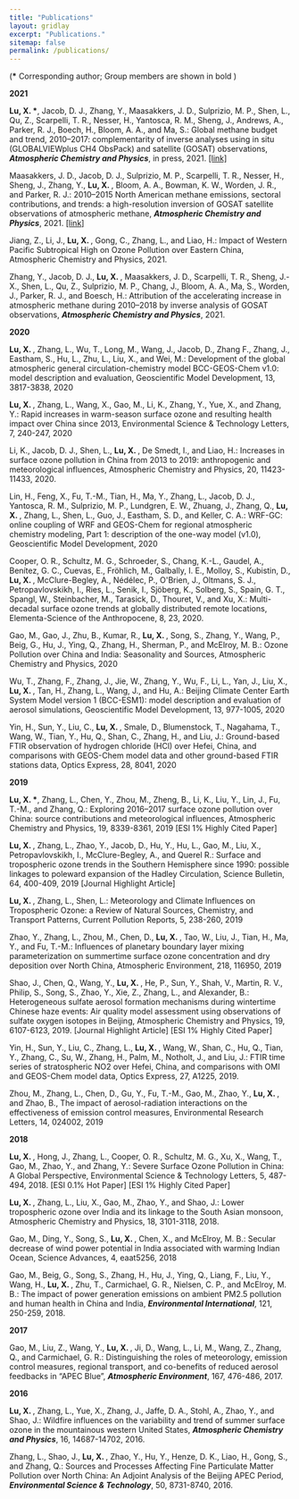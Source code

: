 ```yaml
---
title: "Publications"
layout: gridlay
excerpt: "Publications."
sitemap: false
permalink: /publications/
---
```



<p></p>

(<b>*</b> Corresponding author; Group members are shown in bold )

<p></p>

**2021**

<b>Lu, X. *</b>, Jacob, D. J., Zhang, Y., Maasakkers, J. D., Sulprizio, M. P., Shen, L., Qu, Z., Scarpelli, T. R., Nesser, H., Yantosca, R. M., Sheng, J., Andrews, A., Parker, R. J., Boech, H., Bloom, A. A., and Ma, S.: Global methane budget and trend, 2010–2017: complementarity of inverse analyses using in situ (GLOBALVIEWplus CH4 ObsPack) and satellite (GOSAT) observations, <b><em>Atmospheric Chemistry and Physics</b></em>, in press, 2021. [[link]](https://acp.copernicus.org/preprints/acp-2020-775/)

Maasakkers, J. D., Jacob, D. J., Sulprizio, M. P., Scarpelli, T. R., Nesser, H., Sheng, J., Zhang, Y., <b>Lu, X. </b>, Bloom, A. A., Bowman, K. W., Worden, J. R., and Parker, R. J.: 2010–2015 North American methane emissions, sectoral contributions, and trends: a high-resolution inversion of GOSAT satellite observations of atmospheric methane, <b><em>Atmospheric Chemistry and Physics</b></em>, 2021. [[link]](https://acp.copernicus.org/preprints/acp-2020-915/)

Jiang, Z., Li, J., <b>Lu, X. </b>, Gong, C., Zhang, L., and Liao, H.: Impact of Western Pacific Subtropical High on Ozone Pollution over Eastern China, </b></em>Atmospheric Chemistry and Physics</b></em>, 2021.

Zhang, Y., Jacob, D. J., <b>Lu, X. </b>, Maasakkers, J. D., Scarpelli, T. R., Sheng, J.-X., Shen, L., Qu, Z., Sulprizio, M. P., Chang, J., Bloom, A. A., Ma, S., Worden, J., Parker, R. J., and Boesch, H.: Attribution of the accelerating increase in atmospheric methane during 2010–2018 by inverse analysis of GOSAT observations, <b><em>Atmospheric Chemistry and Physics</b></em>, 2021.

**2020**

<b>Lu, X. </b>, Zhang, L., Wu, T., Long, M., Wang, J., Jacob, D., Zhang F., Zhang, J., Eastham, S., Hu, L., Zhu, L., Liu, X., and Wei, M.: Development of the global atmospheric general circulation-chemistry model BCC-GEOS-Chem v1.0: model description and evaluation, </b></em>Geoscientific Model Development</b></em>, 13, 3817-3838, 2020

<b>Lu, X. </b>, Zhang, L., Wang, X., Gao, M., Li, K., Zhang, Y., Yue, X., and Zhang, Y.: Rapid increases in warm-season surface ozone and resulting health impact over China since 2013, </b></em>Environmental Science & Technology Letters</b></em>, 7, 240-247, 2020

Li, K., Jacob, D. J., Shen, L., <b>Lu, X. </b>, De Smedt, I., and Liao, H.: Increases in surface ozone pollution in China from 2013 to 2019: anthropogenic and meteorological influences, </b></em>Atmospheric Chemistry and Physics</b></em>, 20, 11423-11433, 2020.

Lin, H., Feng, X., Fu, T.-M., Tian, H., Ma, Y., Zhang, L., Jacob, D. J., Yantosca, R. M., Sulprizio, M. P., Lundgren, E. W., Zhuang, J., Zhang, Q., <b>Lu, X. </b>, Zhang, L., Shen, L., Guo, J., Eastham, S. D., and Keller, C. A.: WRF-GC: online coupling of WRF and GEOS-Chem for regional atmospheric chemistry modeling, Part 1: description of the one-way model (v1.0), </b></em>Geoscientific Model Development</b></em>, 2020

Cooper, O. R., Schultz, M. G., Schroeder, S., Chang, K.-L., Gaudel, A., Benítez, G. C., Cuevas, E., Fröhlich, M., Galbally, I. E., Molloy, S., Kubistin, D., <b>Lu, X. </b>, McClure-Begley, A., Nédélec, P., O'Brien, J., Oltmans, S. J., Petropavlovskikh, I., Ries, L., Senik, I., Sjöberg, K., Solberg, S., Spain, G. T., Spangl, W., Steinbacher, M., Tarasick, D., Thouret, V., and Xu, X.: Multi-decadal surface ozone trends at globally distributed remote locations, Elementa-Science of the Anthropocene, 8, 23, 2020.

Gao, M., Gao, J., Zhu, B., Kumar, R., <b>Lu, X. </b>, Song, S., Zhang, Y., Wang, P., Beig, G., Hu, J., Ying, Q., Zhang, H., Sherman, P., and McElroy, M. B.: Ozone Pollution over China and India: Seasonality and Sources, </b></em>Atmospheric Chemistry and Physics</b></em>, 2020

Wu, T., Zhang, F., Zhang, J., Jie, W., Zhang, Y., Wu, F., Li, L., Yan, J., Liu, X., <b>Lu, X. </b>, Tan, H., Zhang, L., Wang, J., and Hu, A.: Beijing Climate Center Earth System Model version 1 (BCC-ESM1): model description and evaluation of aerosol simulations, </b></em>Geoscientific Model Development</b></em>, 13, 977-1005, 2020

Yin, H., Sun, Y., Liu, C., <b>Lu, X. </b>, Smale, D., Blumenstock, T., Nagahama, T., Wang, W., Tian, Y., Hu, Q., Shan, C., Zhang, H., and Liu, J.: Ground-based FTIR observation of hydrogen chloride (HCl) over Hefei, China, and comparisons with GEOS-Chem model data and other ground-based FTIR stations data, </b></em>Optics Express</b></em>, 28, 8041, 2020

**2019**

<b>Lu, X. *</b>, Zhang, L., Chen, Y., Zhou, M., Zheng, B., Li, K., Liu, Y., Lin, J., Fu, T.-M., and Zhang, Q.: Exploring 2016–2017 surface ozone pollution over China: source contributions and meteorological influences, </b></em>Atmospheric Chemistry and Physics</b></em>, 19, 8339-8361, 2019 [ESI 1% Highly Cited Paper]

<b>Lu, X. </b>, Zhang, L., Zhao, Y., Jacob, D., Hu, Y., Hu, L., Gao, M., Liu, X., Petropavlovskikh, I., McClure-Begley, A., and Querel R.: Surface and tropospheric ozone trends in the Southern Hemisphere since 1990: possible linkages to poleward expansion of the Hadley Circulation, </b></em>Science Bulletin</b></em>, 64, 400-409, 2019 [Journal Highlight Article]

<b>Lu, X. </b>, Zhang, L., Shen, L.: Meteorology and Climate Influences on Tropospheric Ozone: a Review of Natural Sources, Chemistry, and Transport Patterns, </b></em>Current Pollution Reports</b></em>, 5, 238-260, 2019 

Zhao, Y., Zhang, L., Zhou, M., Chen, D., <b>Lu, X. </b>, Tao, W., Liu, J., Tian, H., Ma, Y., and Fu, T.-M.: Influences of planetary boundary layer mixing parameterization on summertime surface ozone concentration and dry deposition over North China, </b></em>Atmospheric Environment</b></em>, 218, 116950, 2019 

Shao, J., Chen, Q., Wang, Y., <b>Lu, X. </b>, He, P., Sun, Y., Shah, V., Martin, R. V., Philip, S., Song, S., Zhao, Y., Xie, Z., Zhang, L., and Alexander, B.: Heterogeneous sulfate aerosol formation mechanisms during wintertime Chinese haze events: Air quality model assessment using observations of sulfate oxygen isotopes in Beijing, </b></em>Atmospheric Chemistry and Physics</b></em>, 19, 6107-6123, 2019. [Journal Highlight Article] [ESI 1% Highly Cited Paper]

Yin, H., Sun, Y., Liu, C., Zhang, L., <b>Lu, X. </b>, Wang, W., Shan, C., Hu, Q., Tian, Y., Zhang, C., Su, W., Zhang, H., Palm, M., Notholt, J., and Liu, J.: FTIR time series of stratospheric NO2 over Hefei, China, and comparisons with OMI and GEOS-Chem model data, </b></em>Optics Express</b></em>, 27, A1225, 2019.

Zhou, M., Zhang, L., Chen, D., Gu, Y., Fu, T.-M., Gao, M., Zhao, Y., <b>Lu, X. </b>, and Zhao, B., The impact of aerosol-radiation interactions on the effectiveness of emission control measures, </b></em>Environmental Research Letters</b></em>, 14, 024002, 2019

**2018**

<b>Lu, X. </b>, Hong, J., Zhang, L., Cooper, O. R., Schultz, M. G., Xu, X., Wang, T., Gao, M., Zhao, Y., and Zhang, Y.: Severe Surface Ozone Pollution in China: A Global Perspective, </b></em>Environmental Science & Technology Letters</b></em>, 5, 487-494, 2018. [ESI 0.1% Hot Paper] [ESI 1% Highly Cited Paper]

<b>Lu, X. </b>, Zhang, L., Liu, X., Gao, M., Zhao, Y., and Shao, J.: Lower tropospheric ozone over India and its linkage to the South Asian monsoon, </b></em>Atmospheric Chemistry and Physics</b></em>, 18, 3101-3118, 2018.

Gao, M., Ding, Y., Song, S., <b>Lu, X. </b>, Chen, X., and McElroy, M. B.: Secular decrease of wind power potential in India associated with warming Indian Ocean, </b></em>Science Advances</b></em>, 4, eaat5256, 2018

Gao, M., Beig, G., Song, S., Zhang, H., Hu, J., Ying, Q., Liang, F., Liu, Y., Wang, H., <b>Lu, X. </b>, Zhu, T., Carmichael, G. R., Nielsen, C. P., and McElroy, M. B.: The impact of power generation emissions on ambient PM2.5 pollution and human health in China and India, <b><em>Environmental International</b></em>, 121, 250-259, 2018.

**2017**

Gao, M., Liu, Z., Wang, Y., <b>Lu, X. </b>, Ji, D., Wang, L., Li, M., Wang, Z., Zhang, Q., and Carmichael, G. R.: Distinguishing the roles of meteorology, emission control measures, regional transport, and co-benefits of reduced aerosol feedbacks in “APEC Blue”, <b><em>Atmospheric Environment</b></em>, 167, 476-486, 2017.

**2016**

<b>Lu, X. </b>, Zhang, L., Yue, X., Zhang, J., Jaffe, D. A., Stohl, A., Zhao, Y., and Shao, J.: Wildfire influences on the variability and trend of summer surface ozone in the mountainous western United States, <b><em>Atmospheric Chemistry and Physics</b></em>, 16, 14687-14702, 2016.

Zhang, L., Shao, J., <b>Lu, X. </b>, Zhao, Y., Hu, Y., Henze, D. K., Liao, H., Gong, S., and Zhang, Q.: Sources and Processes Affecting Fine Particulate Matter Pollution over North China: An Adjoint Analysis of the Beijing APEC Period, <b><em>Environmental Science & Technology</b></em>, 50, 8731-8740, 2016.

